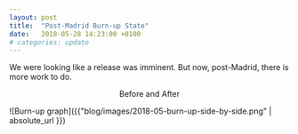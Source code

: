 ```yaml
---
layout: post
title:  "Post-Madrid Burn-up State"
date:   2018-05-28 14:23:00 +0100
# categories: update
---
```


We were looking like a release was imminent. But now, post-Madrid, there is more work to do.

<center>Before and After</center>

![Burn-up graph]({{"blog/images/2018-05-burn-up-side-by-side.png" | absolute_url }})

